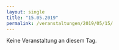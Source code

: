 ```yaml
---
layout: single
title: "15.05.2019"
permalink: /veranstaltungen/2019/05/15/
---
```


Keine Veranstaltung an diesem Tag.
